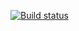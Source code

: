 [![Build status](https://ci.appveyor.com/api/projects/status/v9p2ofvfiuxnfwv0/branch/main?svg=true)](https://ci.appveyor.com/project/Iseedeadtoads/automation5/branch/main)
